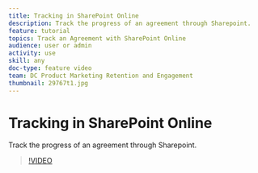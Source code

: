 ```yaml
---
title: Tracking in SharePoint Online
description: Track the progress of an agreement through Sharepoint.
feature: tutorial
topics: Track an Agreement with SharePoint Online
audience: user or admin
activity: use
skill: any
doc-type: feature video
team: DC Product Marketing Retention and Engagement
thumbnail: 29767t1.jpg
---
```


# Tracking in SharePoint Online

Track the progress of an agreement through Sharepoint.

>[!VIDEO](https://video.tv.adobe.com/v/29767t1?hidetitle=true)